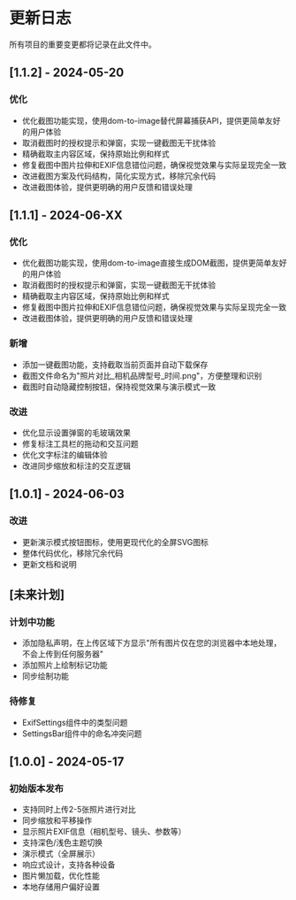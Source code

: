 # 更新日志

所有项目的重要变更都将记录在此文件中。

## [1.1.2] - 2024-05-20

### 优化
- 优化截图功能实现，使用dom-to-image替代屏幕捕获API，提供更简单友好的用户体验
- 取消截图时的授权提示和弹窗，实现一键截图无干扰体验
- 精确截取主内容区域，保持原始比例和样式
- 修复截图中图片拉伸和EXIF信息错位问题，确保视觉效果与实际呈现完全一致
- 改进截图方案及代码结构，简化实现方式，移除冗余代码
- 改进截图体验，提供更明确的用户反馈和错误处理

## [1.1.1] - 2024-06-XX

### 优化
- 优化截图功能实现，使用dom-to-image直接生成DOM截图，提供更简单友好的用户体验
- 取消截图时的授权提示和弹窗，实现一键截图无干扰体验
- 精确截取主内容区域，保持原始比例和样式
- 修复截图中图片拉伸和EXIF信息错位问题，确保视觉效果与实际呈现完全一致
- 改进截图体验，提供更明确的用户反馈和错误处理

### 新增
- 添加一键截图功能，支持截取当前页面并自动下载保存
- 截图文件命名为"照片对比_相机品牌型号_时间.png"，方便整理和识别
- 截图时自动隐藏控制按钮，保持视觉效果与演示模式一致

### 改进
- 优化显示设置弹窗的毛玻璃效果
- 修复标注工具栏的拖动和交互问题
- 优化文字标注的编辑体验
- 改进同步缩放和标注的交互逻辑

## [1.0.1] - 2024-06-03

### 改进
- 更新演示模式按钮图标，使用更现代化的全屏SVG图标
- 整体代码优化，移除冗余代码
- 更新文档和说明

## [未来计划]

### 计划中功能
- 添加隐私声明，在上传区域下方显示"所有图片仅在您的浏览器中本地处理，不会上传到任何服务器"
- 添加照片上绘制标记功能
- 同步绘制功能

### 待修复
- ExifSettings组件中的类型问题
- SettingsBar组件中的命名冲突问题

## [1.0.0] - 2024-05-17

### 初始版本发布
- 支持同时上传2-5张照片进行对比
- 同步缩放和平移操作
- 显示照片EXIF信息（相机型号、镜头、参数等）
- 支持深色/浅色主题切换
- 演示模式（全屏展示）
- 响应式设计，支持各种设备
- 图片懒加载，优化性能
- 本地存储用户偏好设置 